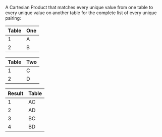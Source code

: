 

A Cartesian Product that matches every unique value from one table to every unique value on another table for the complete list of every unique pairing:

| Table | One |
| ----- | --- |
| 1     | A   |
| 2     | B   |


| Table | Two |
| ----- | --- |
| 1     | C   |
| 2     | D   |


| Result | Table |
| ------ | ----- |
| 1      | AC    |
| 2      | AD    |
| 3      | BC    |
| 4      | BD    |
